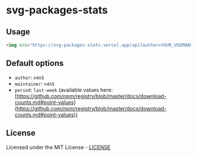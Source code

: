 # svg-packages-stats

## Usage

```html
<img src="https://svg-packages-stats.vercel.app/api?author=YOUR_USERNAME" />
```

## Default options

- `author`: `n4n5`
- `maintainer`: `n4n5`
- `period`: `last-week` (available values here: [https://github.com/npm/registry/blob/master/docs/download-counts.md#point-values](https://github.com/npm/registry/blob/master/docs/download-counts.md#point-values))

## License

Licensed under the MIT License - [LICENSE](LICENSE)
